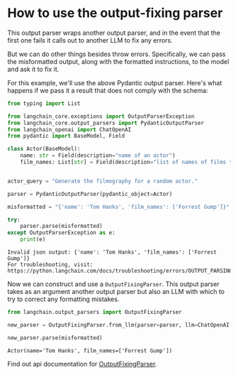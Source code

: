 # How to use the output-fixing parser

This output parser wraps another output parser, and in the event that the first one fails it calls out to another LLM to fix any errors.

But we can do other things besides throw errors. Specifically, we can pass the misformatted output, along with the formatted instructions, to the model and ask it to fix it.

For this example, we'll use the above Pydantic output parser. Here's what happens if we pass it a result that does not comply with the schema:


```python
from typing import List

from langchain_core.exceptions import OutputParserException
from langchain_core.output_parsers import PydanticOutputParser
from langchain_openai import ChatOpenAI
from pydantic import BaseModel, Field
```


```python
class Actor(BaseModel):
    name: str = Field(description="name of an actor")
    film_names: List[str] = Field(description="list of names of films they starred in")


actor_query = "Generate the filmography for a random actor."

parser = PydanticOutputParser(pydantic_object=Actor)
```


```python
misformatted = "{'name': 'Tom Hanks', 'film_names': ['Forrest Gump']}"
```


```python
try:
    parser.parse(misformatted)
except OutputParserException as e:
    print(e)
```

    Invalid json output: {'name': 'Tom Hanks', 'film_names': ['Forrest Gump']}
    For troubleshooting, visit: https://python.langchain.com/docs/troubleshooting/errors/OUTPUT_PARSING_FAILURE
    

Now we can construct and use a `OutputFixingParser`. This output parser takes as an argument another output parser but also an LLM with which to try to correct any formatting mistakes.


```python
from langchain.output_parsers import OutputFixingParser

new_parser = OutputFixingParser.from_llm(parser=parser, llm=ChatOpenAI())
```


```python
new_parser.parse(misformatted)
```




    Actor(name='Tom Hanks', film_names=['Forrest Gump'])



Find out api documentation for [OutputFixingParser](https://python.langchain.com/api_reference/langchain/output_parsers/langchain.output_parsers.fix.OutputFixingParser.html#langchain.output_parsers.fix.OutputFixingParser).


```python

```

